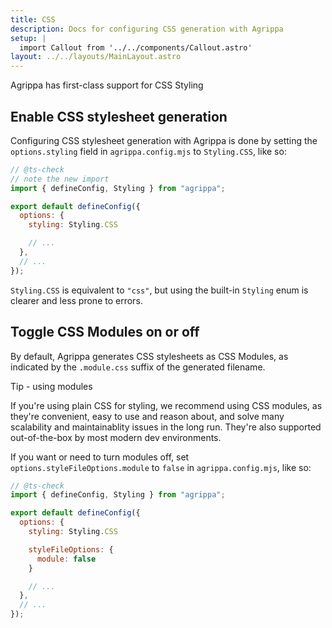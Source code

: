 ```yaml
---
title: CSS
description: Docs for configuring CSS generation with Agrippa
setup: |
  import Callout from '../../components/Callout.astro'
layout: ../../layouts/MainLayout.astro
---
```


<Callout type="success">
  <p slot="header">Agrippa has first-class support for CSS Styling</p>
</Callout>

## Enable CSS stylesheet generation

Configuring CSS stylesheet generation with Agrippa is done by setting the `options.styling` field in `agrippa.config.mjs`
to `Styling.CSS`, like so:

```js
// @ts-check
// note the new import
import { defineConfig, Styling } from "agrippa";

export default defineConfig({
  options: {
    styling: Styling.CSS

    // ...
  },
  // ...
});
```

`Styling.CSS` is equivalent to `"css"`, but using the built-in `Styling` enum is clearer and less prone to errors.

## Toggle CSS Modules on or off

By default, Agrippa generates CSS stylesheets as CSS Modules, as indicated by the `.module.css` suffix of the generated filename.

<Callout type="tip">
  <p slot="header">Tip - using modules</p>
If you're using plain CSS for styling, we recommend using CSS modules, as they're convenient, easy to use and reason about, and solve many scalability and maintainablity issues in the long run. They're also supported out-of-the-box by most modern dev environments.
</Callout>



If you want or need to turn modules off, set `options.styleFileOptions.module` to `false` in `agrippa.config.mjs`, like so:

```js
// @ts-check
import { defineConfig, Styling } from "agrippa";

export default defineConfig({
  options: {
    styling: Styling.CSS

    styleFileOptions: {
      module: false
    }

    // ...
  },
  // ...
});
```